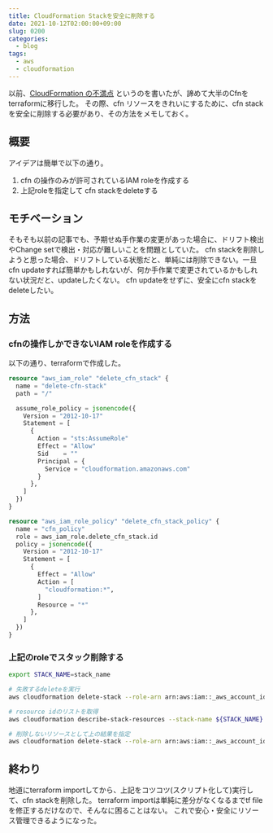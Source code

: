 ```yaml
---
title: CloudFormation Stackを安全に削除する
date: 2021-10-12T02:00:00+09:00
slug: 0200
categories:
  - blog
tags:
  - aws
  - cloudformation
---
```



以前、[CloudFormation の不満点]({filename}/diary/2019/20190125_cloudformation_drift.md) というのを書いたが、諦めて大半のCfnをterraformに移行した。
その際、cfn リソースをきれいにするために、cfn stackを安全に削除する必要があり、その方法をメモしておく。

## 概要

アイデアは簡単で以下の通り。

1. cfn の操作のみが許可されているIAM roleを作成する
2. 上記roleを指定して cfn stackをdeleteする

## モチベーション

そもそも以前の記事でも、予期せぬ手作業の変更があった場合に、ドリフト検出やChange setで検出・対応が難しいことを問題としていた。
cfn stackを削除しようと思った場合、ドリフトしている状態だと、単純には削除できない。一旦cfn updateすれば簡単かもしれないが、何か手作業で変更されているかもしれない状況だと、updateしたくない。
cfn updateをせずに、安全にcfn stackをdeleteしたい。

## 方法

### cfnの操作しかできないIAM roleを作成する

以下の通り、terraformで作成した。

```terraform
resource "aws_iam_role" "delete_cfn_stack" {
  name = "delete-cfn-stack"
  path = "/"

  assume_role_policy = jsonencode({
    Version = "2012-10-17"
    Statement = [
      {
        Action = "sts:AssumeRole"
        Effect = "Allow"
        Sid    = ""
        Principal = {
          Service = "cloudformation.amazonaws.com"
        }
      },
    ]
  })
}

resource "aws_iam_role_policy" "delete_cfn_stack_policy" {
  name = "cfn_policy"
  role = aws_iam_role.delete_cfn_stack.id
  policy = jsonencode({
    Version = "2012-10-17"
    Statement = [
      {
        Effect = "Allow"
        Action = [
          "cloudformation:*",
        ]
        Resource = "*"
      },
    ]
  })
}
```

### 上記のroleでスタック削除する

```sh
export STACK_NAME=stack_name

# 失敗するdeleteを実行
aws cloudformation delete-stack --role-arn arn:aws:iam::_aws_account_id_:role/delete-cfn-stack --stack-name ${STACK_NAME}

# resource idのリストを取得
aws cloudformation describe-stack-resources --stack-name ${STACK_NAME} | jq '.StackResources[].LogicalResourceId' | xargs

# 削除しないリソースとして上の結果を指定
aws cloudformation delete-stack --role-arn arn:aws:iam::_aws_account_id_:role/delete-cfn-stack --stack-name ${STACK_NAME} --retain-resources (↑の結果をペースト)
```

## 終わり

地道にterraform importしてから、上記をコツコツ(スクリプト化して)実行して、cfn stackを削除した。
terraform importは単純に差分がなくなるまでtf fileを修正するだけなので、そんなに困ることはない。
これで安心・安全にリソース管理できるようになった。